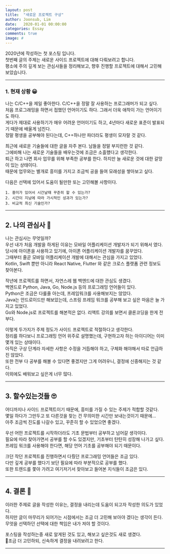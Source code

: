 ```yaml
---
layout: post
title:  "새로운 프로젝트 구상"
author: Joonsub, Lim
date:   2020-01-01 00:00:00
categories: Essay
comments: true
image: #
---
```

2020년에 작성하는 첫 포스팅 입니다.  
첫번째 글의 주제는 새로운 사이드 프로젝트에 대해 다뤄보려고 합니다.   
평소에 주의 깊게 보는 관심사들을 정리해보고, 향후 진행할 프로젝트에 대해서 고민해보았습니다.

---

### 1. 현재 상황 😀
나는 C/C++을 제일 좋아한다. C/C++을 정말 잘 사용하는 프로그래머가 되고 싶다.  
처음 프로그래밍을 하면서 접했던 언어이기도 하다. 그래서 더욱 애착이 가는 언어이기도 하다.  
게다가 제대로 사용하기가 매우 어려운 언어이기도 하고, 4년마다 새로운 표준이 발표되기 때문에 배울게 넘친다.  
정말 평생을 공부해야 된다는데, C++하나만 파더라도 평생이 모자랄 것 같다.  

최근에 새로운 기술들에 대한 글을 자주 본다. 남들을 정말 부지런한 것 같다.  
그에비해 나는 새로운 기술들을 배우는것에 조금은 소흘헀다고 생각한다.  
퇴근 하고 나면 회사 업무를 위해 부족한 공부를 한다. 하지만 늘 새로운 것에 대한 갈망이 있는 상태이다.  
때문에 업무와는 별개로 흥미를 가지고 조금씩 공을 들여 모래성을 쌓아보고 싶다.  

다음은 선택에 있어서 도움이 될만한 또는 고민해볼 사항이다.
```
1. 흥미가 있어서 시간날때 꾸준히 할 수 있는가?
2. 시간이 지남에 따라 가시적인 성과가 있는가?  
3. 비교적 최신 기술인가?
```

---

## 2. 나의 관심사 🤩
나는 관심사는 무엇일까?  
우선 내가 처음 개발을 하게된 이유는 모바일 어플리케이션 개발자가 되기 위해서 였다.   
당시에 아이폰을 사용하고 있기에, 아이폰 어플리케이션 개발자를 꿈꾸었다.  
그때부터 줄곧 모바일 어플리케이션 개발에 대해서는 관심을 가지고 있었다.   
Kotlin, Swift 뿐만 아니라 React Native, Flutter 와 같은 크로스 플랫폼 관련 정보도 찾아본다.

작년에 프로젝트를 하면서, 자연스레 웹 백엔드에 대한 관심도 생겼다.  
백엔드로 Python, Java, Go, Node.js 등의 프로그래밍 언어들이 있다.  
Python은 조금은 다룰줄 아는데, 프레임워크를 사용해보지는 않았다.  
Java는 안드로이드만 해보았는데, 스프링 프레임 워크를 공부해 보고 싶은 마음은 늘 가지고 있었다.  
Go와 Node.js로 프로젝트를 해본적은 없다. 리액트 강의를 보면서 클론코딩을 한게 전부다.  

이렇게 두가지가 주제 정도가 사이드 프로젝트로 적절하다고 생각한다.  
정리를 하다보니 프로그래밍 언어 위주로 설명했는데, 구현하고자 하는 아이디어는 이미 몇개 있는 상태이다.  
아직은 구상 단계라 자세한 사항은 수정을 거듭해야 하고, 구체화 해야해서 따로 언급하진 않았다.  
또한 전부 다 공부를 해볼 수 있다면 좋겠지만 그게 어려우니, 결정에 신중해지는 것 같다.  
이외에도 배워보고 싶은게 너무 많다.  

---

## 3. 할수있는것들 🙄
어디까지나 사이드 프로젝트이기 때문에, 흥미를 가질 수 있는 주제가 적합할 것같다.  
몇일 하다가 그만두고 또 다른것을 찾는 건 무의미한 시간만 보내는것이기 때문에...  
아주 조금씩 진도를 나갈수 있고, 꾸준히 할 수 있었으면 좋겠다.  

우선 어떤 프로젝트를 시작하더라도 기초 문법부터 공부하고 넘어갈 생각이다.  
필요에 따라 찾아가면서 공부를 할 수도 있겠지만, 기초부터 탄탄히 성장해 나가고 싶다.  
프레임 워크를 사용해야 한다면, 해당 언어 기초를 공부해야 되기 때문이다.  

크던 작던 프로젝트를 진행하면서 다뤘던 프로그래밍 언어들은 조금 있다.  
다만 깊게 공부를 했다기 보단 필요에 따라 부분적으로 공부를 했다.  
또한 트렌드를 쫓아 가려고 여기저기서 찾아보고 들어본 지식들이 조금은 있다.  

---

## 4. 결론 🤔
이러한 주제로 글을 작성한 이유는, 결정을 내리는데 도움이 되고자 작성한 의도가 있었다.  
하지만 글이 마무리가 되어가는 시점에서는 조금 더 고민해 보아야 겠다는 생각이 든다.  
무엇을 선택하던 선택에 대한 책임은 내가 져야 할 것이다.  

포스팅을 작성하는중 새로 알게된 것도 있고, 해보고 싶은것도 새로 생겼다.  
💩조금 더 고민하되, 신속하게 결정을 내려보려고 한다.  

---